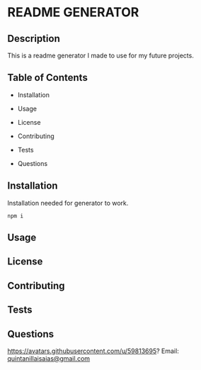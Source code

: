 
# README GENERATOR

## Description 

This is a readme generator I made to use for my future projects.

## Table of Contents

* Installation

* Usage

* License

* Contributing

* Tests

* Questions

## Installation

Installation needed for generator to work.

  ```
  npm i
  ```

## Usage

## License

## Contributing 

## Tests

## Questions
https://avatars.githubusercontent.com/u/59813695?
Email: quintanillaisaias@gmail.com



